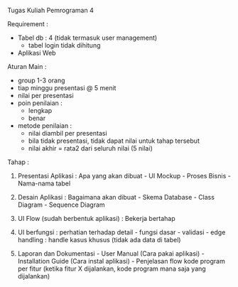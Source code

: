 Tugas Kuliah Pemrograman 4

Requirement : 
- Tabel db : 4 (tidak termasuk user management)
  - tabel login tidak dihitung
- Aplikasi Web

Aturan Main : 
- group 1-3 orang
- tiap minggu presentasi @ 5 menit
- nilai per presentasi
- poin penilaian :
  - lengkap
  - benar
- metode penilaian :
  - nilai diambil per presentasi
  - bila tidak presentasi, tidak dapat nilai untuk tahap tersebut
  - nilai akhir = rata2 dari seluruh nilai (5 nilai)

Tahap : 

1. Presentasi Aplikasi : Apa yang akan dibuat
       - UI Mockup
       - Proses Bisnis
       - Nama-nama tabel

2. Desain Aplikasi : Bagaimana akan dibuat
       - Skema Database
       - Class Diagram
       - Sequence Diagram

3. UI Flow (sudah berbentuk aplikasi) : Bekerja bertahap

4. UI berfungsi : perhatian terhadap detail
       - fungsi dasar
       - validasi
       - edge handling : handle kasus khusus (tidak ada data di tabel)
   
5. Laporan dan Dokumentasi
       - User Manual (Cara pakai aplikasi)
       - Installation Guide (Cara instal aplikasi)
       - Penjelasan flow kode program per fitur (ketika fitur X dijalankan, kode program mana saja yang dijalankan)

